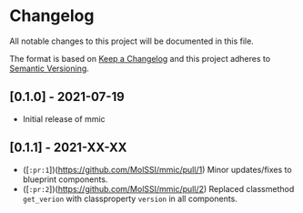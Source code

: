 # Changelog
All notable changes to this project will be documented in this file.

The format is based on [Keep a Changelog](https://keepachangelog.com/en/1.0.0/) and this project adheres to [Semantic Versioning](https://semver.org/spec/v2.0.0.html).

## [0.1.0] - 2021-07-19

- Initial release of mmic

## [0.1.1] - 2021-XX-XX
- ([`:pr:1`])(https://github.com/MolSSI/mmic/pull/1) Minor updates/fixes to blueprint components.
- ([`:pr:2`])(https://github.com/MolSSI/mmic/pull/2) Replaced classmethod `get_verion` with classproperty `version` in all components.
